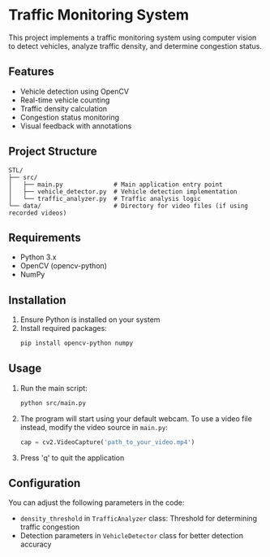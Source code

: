 # Traffic Monitoring System

This project implements a traffic monitoring system using computer vision to detect vehicles, analyze traffic density, and determine congestion status.

## Features

- Vehicle detection using OpenCV
- Real-time vehicle counting
- Traffic density calculation
- Congestion status monitoring
- Visual feedback with annotations

## Project Structure

```
STL/
├── src/
│   ├── main.py              # Main application entry point
│   ├── vehicle_detector.py  # Vehicle detection implementation
│   └── traffic_analyzer.py  # Traffic analysis logic
└── data/                    # Directory for video files (if using recorded videos)
```

## Requirements

- Python 3.x
- OpenCV (opencv-python)
- NumPy

## Installation

1. Ensure Python is installed on your system
2. Install required packages:
   ```bash
   pip install opencv-python numpy
   ```

## Usage

1. Run the main script:
   ```bash
   python src/main.py
   ```

2. The program will start using your default webcam. To use a video file instead, modify the video source in `main.py`:
   ```python
   cap = cv2.VideoCapture('path_to_your_video.mp4')
   ```

3. Press 'q' to quit the application

## Configuration

You can adjust the following parameters in the code:

- `density_threshold` in `TrafficAnalyzer` class: Threshold for determining traffic congestion
- Detection parameters in `VehicleDetector` class for better detection accuracy
